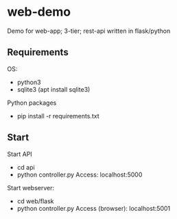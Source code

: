 # web-demo
Demo for web-app; 3-tier; rest-api written in flask/python

## Requirements
OS:
- python3
- sqlite3 (apt install sqlite3)

Python packages
- pip install -r requirements.txt

## Start
Start API
- cd api
- python controller.py
Access: localhost:5000

Start webserver:
- cd web/flask
- python controller.py
Access (browser): localhost:5001


